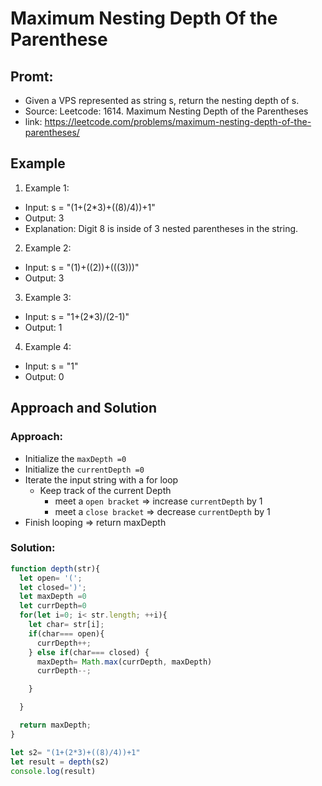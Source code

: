 # Maximum Nesting Depth Of the Parenthese

## Promt:
- Given a VPS represented as string s, return the nesting depth of s.
- Source: Leetcode: 1614. Maximum Nesting Depth of the Parentheses
- link: https://leetcode.com/problems/maximum-nesting-depth-of-the-parentheses/

## Example
1. Example 1:
- Input: s = "(1+(2*3)+((8)/4))+1"
- Output: 3
- Explanation: Digit 8 is inside of 3 nested parentheses in the string.

2. Example 2:
- Input: s = "(1)+((2))+(((3)))"
- Output: 3

3. Example 3:
- Input: s = "1+(2*3)/(2-1)"
- Output: 1

4. Example 4:
- Input: s = "1"
- Output: 0

## Approach and Solution
### Approach:
- Initialize the `maxDepth =0`
- Initialize the `currentDepth =0`
- Iterate the input string with a for loop
  - Keep track of the current Depth
    - meet a `open bracket` => increase `currentDepth` by 1
    - meet a `close bracket` => decrease `currentDepth` by 1
- Finish looping => return maxDepth

### Solution:
```js
function depth(str){
  let open= '(';
  let closed=')';
  let maxDepth =0
  let currDepth=0
  for(let i=0; i< str.length; ++i){
    let char= str[i];
    if(char=== open){
      currDepth++;
    } else if(char=== closed) {
      maxDepth= Math.max(currDepth, maxDepth)
      currDepth--;

    }

  }

  return maxDepth;
}

let s2= "(1+(2*3)+((8)/4))+1"
let result = depth(s2)
console.log(result)
```
